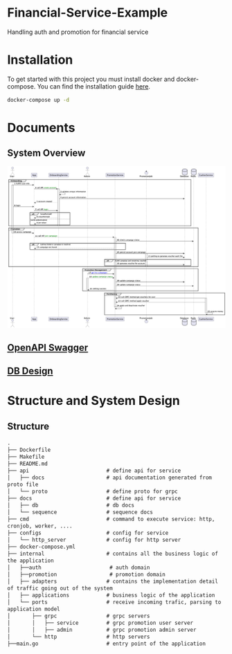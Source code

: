# Financial-Service-Example

Handling auth and promotion for financial service

# Installation
To get started with this project you must install docker and docker-compose. You can find the installation guide [here](https://docs.docker.com/get-docker/).
```bash
docker-compose up -d
```
# Documents
## System Overview
![Sequence Diagram](./docs/sequence/campaign_handling.png)
## [OpenAPI Swagger](./api/docs)
## [DB Design](./docs/db)

# Structure and System Design
## Structure
```
.
├── Dockerfile
├── Makefile
├── README.md
├── api                         # define api for service
│   ├── docs                    # api documentation generated from proto file
│   └── proto                   # define proto for grpc
├── docs                        # define api for service
│   ├── db                      # db docs
│   └── sequence                # sequence docs
├── cmd                         # command to execute service: http, cronjob, worker, ....
├── configs                     # config for service
│   └── http_server             # config for http server
├── docker-compose.yml          
├── internal                    # contains all the business logic of the application
│   ├──auth                      # auth domain
│   ├──promotion                 # promotion domain
│   ├── adapters                # contains the implementation detail of traffic going out of the system
│   ├── applications            # business logic of the application
│   └── ports                   # receive incoming trafic, parsing to application model
│       ├── grpc                # grpc servers
│       │   ├── service         # grpc promotion user server
│       │   ├── admin           # grpc promotion admin server
│       └── http                # http servers
├──main.go                      # entry point of the application
```